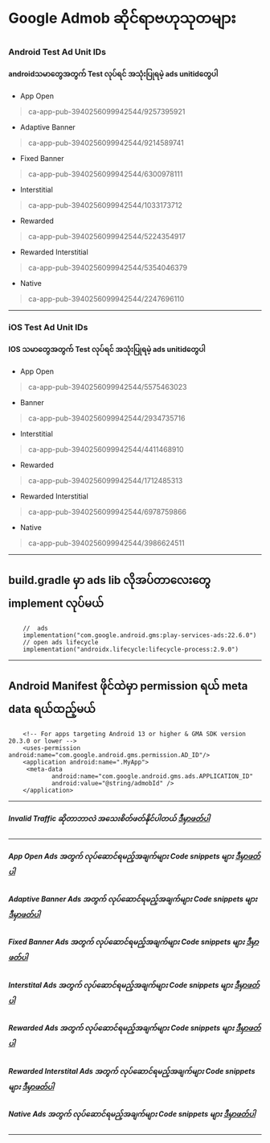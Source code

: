 # Google Admob ဆိုင်ရာဗဟုသုတများ

### Android Test Ad Unit IDs
#### androidသမာတွေအတွက် Test လုပ်ရင် အသုံးပြုရမဲ့ ads unitidတွေပါ

* App Open	
> ca-app-pub-3940256099942544/9257395921

* Adaptive Banner	
> ca-app-pub-3940256099942544/9214589741

* Fixed Banner
> ca-app-pub-3940256099942544/6300978111

* Interstitial
> ca-app-pub-3940256099942544/1033173712

* Rewarded	
> ca-app-pub-3940256099942544/5224354917

* Rewarded Interstitial	
> ca-app-pub-3940256099942544/5354046379

* Native	
> ca-app-pub-3940256099942544/2247696110

___

### iOS Test Ad Unit IDs
#### IOS သမာတွေအတွက် Test လုပ်ရင် အသုံးပြုရမဲ့ ads unitidတွေပါ

* App Open
> ca-app-pub-3940256099942544/5575463023

* Banner
> ca-app-pub-3940256099942544/2934735716

* Interstitial	
> ca-app-pub-3940256099942544/4411468910

* Rewarded	
> ca-app-pub-3940256099942544/1712485313

* Rewarded Interstitial	
> ca-app-pub-3940256099942544/6978759866

* Native
> ca-app-pub-3940256099942544/3986624511

___

## build.gradle မှာ ads lib လိုအပ်တာလေးတွေ  implement လုပ်မယ်

```
    //  ads
    implementation("com.google.android.gms:play-services-ads:22.6.0")
    // open ads lifecycle
    implementation("androidx.lifecycle:lifecycle-process:2.9.0")
```
___

## Android Manifest ဖိုင်ထဲမှာ permission ရယ် meta data ရယ်ထည့်မယ်

```
    <!-- For apps targeting Android 13 or higher & GMA SDK version 20.3.0 or lower -->
    <uses-permission android:name="com.google.android.gms.permission.AD_ID"/>
    <application android:name=".MyApp">
     <meta-data
            android:name="com.google.android.gms.ads.APPLICATION_ID"
            android:value="@string/admobId" />
    </application>

```
___

##### Invalid Traffic ဆိုတာဘာလဲ အသေးစိတ်ဖတ်နိုင်ပါတယ်   [ ဒီမှာဖတ်ပါ ](InvalidTraffic.md "InvalidTraffic အကြောင်း")
___

##### App Open Ads အတွက် လုပ်ဆောင်ရမည့်အချက်များ Code snippets များ   [ ဒီမှာဖတ်ပါ ](AppOpenAds.md "AppOpenAds အကြောင်း")

##### Adaptive Banner Ads အတွက် လုပ်ဆောင်ရမည့်အချက်များ Code snippets များ   [ ဒီမှာဖတ်ပါ ](AdaptiveBannerAds.md "AdaptiveBannerAds အကြောင်း")

##### Fixed Banner Ads အတွက် လုပ်ဆောင်ရမည့်အချက်များ Code snippets များ   [ ဒီမှာဖတ်ပါ ](FixedBannerAds.md "FixedBannerAds အကြောင်း")

##### Interstital Ads အတွက် လုပ်ဆောင်ရမည့်အချက်များ Code snippets များ   [ ဒီမှာဖတ်ပါ ](InterstitalAds.md "InterstitalAds အကြောင်း")

##### Rewarded Ads အတွက် လုပ်ဆောင်ရမည့်အချက်များ Code snippets များ   [ ဒီမှာဖတ်ပါ ](RewardedAds.md "RewardAds အကြောင်း")

##### Rewarded Interstital Ads အတွက် လုပ်ဆောင်ရမည့်အချက်များ Code snippets များ   [ ဒီမှာဖတ်ပါ ](RewardedInterstitalAds.md "RewardedInterstitalAds အကြောင်း")

##### Native Ads အတွက် လုပ်ဆောင်ရမည့်အချက်များ Code snippets များ   [ ဒီမှာဖတ်ပါ ](NativeAds.md "NativeAds အကြောင်း")
___

